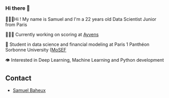 ### Hi there 👋

🙋🏻‍♂Hi ! My name is Samuel and I'm a 22 years old Data Scientist Junior from Paris

👨🏻‍💻 Currently working on scoring at [Ayvens](https://www.aldautomotive.fr/decouvrez-ald-automotive/ayvens)

📓 Student in data science and financial modeling at Paris 1 Panthéon Sorbonne University ([MoSEF](https://formations.pantheonsorbonne.fr/fr/catalogue-des-formations/master-M/master-econometrie-statistiques-KBURDRPJ/master-parcours-modelisations-statistiques-economiques-et-financieres-mosef-formation-initiale-et-apprentissage-KBURDRT5.html)

👁 Interested in Deep Learning, Machine Learning and Python development


## Contact
- [Samuel Baheux](https://www.linkedin.com/in/samuel-baheux-3a8010198/)
